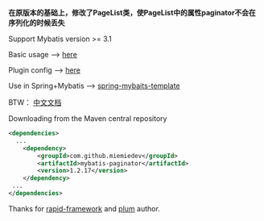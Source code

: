 **在原版本的基础上，修改了PageList类，使PageList中的属性paginator不会在序列化的时候丢失**

Support Mybatis version >= 3.1

Basic usage -->  [here](https://github.com/miemiedev/mybatis-paginator/blob/master/src/test/java/com/github/miemiedev/mybatis/paginator/PaginatorTester.java)

Plugin config -->  [here](https://github.com/miemiedev/mybatis-paginator/blob/master/src/test/resources/mybatis-config.xml)

Use in Spring+Mybatis -->  [spring-mybaits-template](https://github.com/miemiedev/spring-mybaits-template)

BTW： [中文文档](http://my.oschina.net/miemiedev/blog/135516)

Downloading from the Maven central repository
```xml
<dependencies>
  ...
    <dependency>
        <groupId>com.github.miemiedev</groupId>
        <artifactId>mybatis-paginator</artifactId>
        <version>1.2.17</version>
    </dependency>
 ...
</dependencies>
```


Thanks for [rapid-framework](https://code.google.com/p/rapid-framework) and [plum](https://github.com/yfyang/plum) author.
